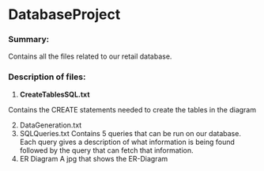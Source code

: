 # DatabaseProject

### Summary:
Contains all the files related to our retail database.

### Description of files: 

1. **CreateTablesSQL.txt**

Contains the CREATE statements needed to create the tables in the diagram
  
2. DataGeneration.txt
3. SQLQueries.txt
Contains 5 queries that can be run on our database. Each query gives a description of what information is being found followed by the query that can fetch that information.
5. ER Diagram
A jpg that shows the ER-Diagram

